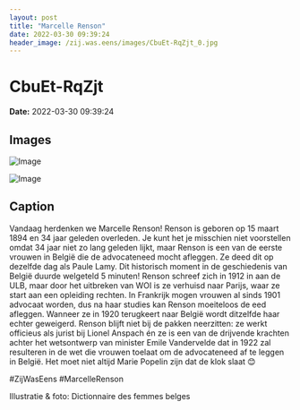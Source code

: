 ```yaml
---
layout: post
title: "Marcelle Renson"
date: 2022-03-30 09:39:24
header_image: /zij.was.eens/images/CbuEt-RqZjt_0.jpg
---
```


# CbuEt-RqZjt

**Date:** 2022-03-30 09:39:24

## Images

![Image](/zij.was.eens/images/CbuEt-RqZjt_0.jpg)

![Image](/zij.was.eens/images/CbuEt-RqZjt_1.jpg)

## Caption

Vandaag herdenken we Marcelle Renson! Renson is geboren op 15 maart 1894 en 34 jaar geleden overleden. Je kunt het je misschien niet voorstellen omdat 34 jaar niet zo lang geleden lijkt, maar Renson is een van de eerste vrouwen in België die de advocateneed mocht afleggen. Ze deed dit op dezelfde dag als Paule Lamy. Dit historisch moment in de geschiedenis van België duurde welgeteld 5 minuten! 
Renson schreef zich in 1912 in aan de ULB, maar door het uitbreken van WOI is ze verhuisd naar Parijs, waar ze start aan een opleiding rechten. In Frankrijk mogen vrouwen al sinds 1901 advocaat worden, dus na haar studies kan Renson moeiteloos de eed afleggen. Wanneer ze in 1920 terugkeert naar België wordt ditzelfde haar echter geweigerd. Renson blijft niet bij de pakken neerzitten: ze werkt officieus als jurist bij Lionel Anspach én ze is een van de drijvende krachten achter het wetsontwerp van minister Emile Vandervelde dat in 1922 zal resulteren in de wet die vrouwen toelaat om de advocateneed af te leggen in België. Het moet niet altijd Marie Popelin zijn dat de klok slaat 😊

#ZijWasEens #MarcelleRenson

Illustratie & foto: Dictionnaire des femmes belges

